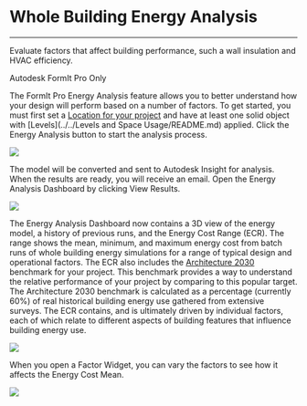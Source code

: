 # Whole Building Energy Analysis

---

Evaluate factors that affect building performance, such a wall insulation and HVAC efficiency.

Autodesk FormIt Pro Only

The FormIt Pro Energy Analysis feature allows you to better understand how your design will perform based on a number of factors. To get started, you must first set a [Location for your project](../../Location/README.md) and have at least one solid object with [Levels](../../Levels and Space Usage/README.md) applied. Click the Energy Analysis button to start the analysis process.

![](Images/GUID-4B5571DF-D3B2-4693-85FF-5BED468431BB-low.png)

The model will be converted and sent to Autodesk Insight for analysis. When the results are ready, you will receive an email. Open the Energy Analysis Dashboard by clicking View Results.

![](Images/GUID-03129DAE-2F26-4B2A-A392-25C217C5266C-low.png)

The Energy Analysis Dashboard now contains a 3D view of the energy model, a history of previous runs, and the Energy Cost Range \(ECR\). The range shows the mean, minimum, and maximum energy cost from batch runs of whole building energy simulations for a range of typical design and operational factors. The ECR also includes the [Architecture 2030](http://architecture2030.org/2030_challenge/the_2030_challenge) benchmark for your project. This benchmark provides a way to understand the relative performance of your project by comparing to this popular target. The Architecture 2030 benchmark is calculated as a percentage \(currently 60%\) of real historical building energy use gathered from extensive surveys. The ECR contains, and is ultimately driven by individual factors, each of which relate to different aspects of building features that influence building energy use.

![](Images/GUID-C96F9F10-F0AB-4F52-B6E3-94D184E5DB28-low.jpg)

When you open a Factor Widget, you can vary the factors to see how it affects the Energy Cost Mean.

![](Images/GUID-3E6202EB-6402-4C51-877A-76363729359A-low.png)

